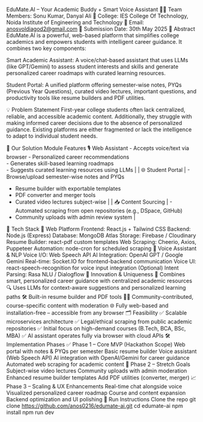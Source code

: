 EduMate.AI – Your Academic Buddy + Smart Voice Assistant
👨‍💻 Team Members: Sonu Kumar, Danyal Ali
🏫 College: IES College Of Technology, Noida Institute of Engineering and Technology
📧 Email: anosvoldiagod2@gmail.com
📅 Submission Date: 30th May 2025
🚀 Abstract
EduMate.AI is a powerful, web-based platform that simplifies college academics and empowers students with intelligent career guidance. It combines two key components:

Smart Academic Assistant: A voice/chat-based assistant that uses LLMs (like GPT/Gemini) to assess student interests and skills and generate personalized career roadmaps with curated learning resources.

Student Portal: A unified platform offering semester-wise notes, PYQs (Previous Year Questions), curated video lectures, important questions, and productivity tools like resume builders and PDF utilities.

💡 Problem Statement
First-year college students often lack centralized, reliable, and accessible academic content. Additionally, they struggle with making informed career decisions due to the absence of personalized guidance. Existing platforms are either fragmented or lack the intelligence to adapt to individual student needs.

🎯 Our Solution
Module	Features
🎙 Web Assistant	- Accepts voice/text via browser
                   - Personalized career recommendations  
                   - Generates skill-based learning roadmaps  
                   - Suggests curated learning resources using LLMs |
| 🌐 Student Portal | - Browse/upload semester-wise notes and PYQs
- Resume builder with exportable templates
- PDF converter and merger tools
- Curated video lectures subject-wise | | 📥 Content Sourcing | - Automated scraping from open repositories (e.g., DSpace, GitHub)
- Community uploads with admin review system |

🧰 Tech Stack
🔹 Web Platform
Frontend: React.js + Tailwind CSS
Backend: Node.js (Express)
Database: MongoDB Atlas
Storage: Firebase / Cloudinary
Resume Builder: react-pdf custom templates
Web Scraping: Cheerio, Axios, Puppeteer
Automation: node-cron for scheduled scraping
🔹 Voice Assistant & NLP
Voice I/O: Web Speech API
AI Integration: OpenAI GPT / Google Gemini
Real-time: Socket.IO for frontend-backend communication
Voice UI: react-speech-recognition for voice input integration
(Optional) Intent Parsing: Rasa NLU / Dialogflow
📌 Innovation & Uniqueness
🧠 Combines smart, personalized career guidance with centralized academic resources
🔍 Uses LLMs for context-aware suggestions and personalized learning paths
🛠 Built-in resume builder and PDF tools
🧑‍🎓 Community-contributed, course-specific content with moderation
🌐 Fully web-based and installation-free – accessible from any browser
🗂 Feasibility
✅ Scalable microservices architecture
✅ Legal/ethical scraping from public academic repositories
✅ Initial focus on high-demand courses (B.Tech, BCA, BSc, MBA)
✅ AI assistant operates fully via browser with cloud APIs
🛠 Implementation Phases
✅ Phase 1 – Core MVP (Hackathon Scope)
Web portal with notes & PYQs per semester
Basic resume builder
Voice assistant (Web Speech API)
AI integration with OpenAI/Gemini for career guidance
Automated web scraping for academic content
🚀 Phase 2 – Stretch Goals
Subject-wise video lectures
Community uploads with admin moderation
Enhanced resume builder templates
Add PDF utilities (converter, merger)
📈 Phase 3 – Scaling & UX Enhancements
Real-time chat alongside voice
Visualized personalized career roadmap
Course and content expansion
Backend optimization and UI polishing
🧪 Run Instructions
Clone the repo
git clone https://github.com/anos0216/edumate-ai.git
cd edumate-ai
npm install
npm run dev
